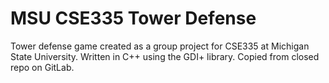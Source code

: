 # MSU CSE335 Tower Defense

Tower defense game created as a group project for CSE335 at Michigan State University. Written in C++ using the GDI+ library. Copied from closed repo on GitLab.
